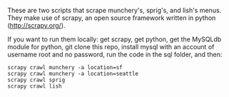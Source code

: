 These are two scripts that scrape munchery's, sprig's, and lish's menus. They make use of scrapy, an open source framework written in python (http://scrapy.org/).

If you want to run them locally: get scrapy, get python, get the MySQLdb module for python, git clone this repo, install mysql with an account of username root and no password, run the code in the sql folder, and then:

```
scrapy crawl munchery -a location=sf
scrapy crawl munchery -a location=seattle
scrapy crawl sprig
scrapy crawl lish
```


